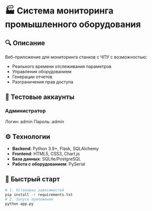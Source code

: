 # 🏭 Система мониторинга промышленного оборудования

## 🔍 Описание
Веб-приложение для мониторинга станков с ЧПУ с возможностью:
- Реального времени отслеживания параметров
- Управления оборудованием
- Генерации отчетов
- Разграничения прав доступа

## 🎯 Тестовые аккаунты

### Администратор
Логин: admin
Пароль: admin

## ⚙️ Технологии
- **Backend**: Python 3.9+, Flask, SQLAlchemy
- **Frontend**: HTML5, CSS3, Chart.js
- **База данных**: SQLite/PostgreSQL
- **Работа с оборудованием**: PySerial

## 🚀 Быстрый старт

```bash
# 1. Установка зависимостей
pip install -r requirements.txt
# 2. Запуск приложения
python app.py
